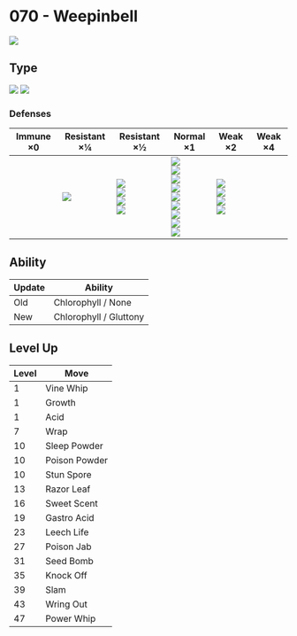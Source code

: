 # 070 - Weepinbell
![][070]

## Type

![][grass]  ![][poison]

### Defenses

Immune ×0 | Resistant ×¼   | Resistant ×½                                                      | Normal ×1                                                                                                                              | Weak ×2                                                     | Weak ×4 | 
---       | ---            | ---                                                               | ---                                                                                                                                    | ---                                                         | ---     | 
          | ![][grass]<br> | ![][fighting]<br> ![][water]<br> ![][electric]<br> ![][fairy]<br> | ![][normal]<br> ![][poison]<br> ![][ground]<br> ![][rock]<br> ![][bug]<br> ![][ghost]<br> ![][steel]<br> ![][dragon]<br> ![][dark]<br> | ![][flying]<br> ![][fire]<br> ![][psychic]<br> ![][ice]<br> |         | 

## Ability

Update | Ability                | 
---    | ---                    | 
Old    | Chlorophyll / None     | 
New    | Chlorophyll / Gluttony | 

## Level Up

Level | Move          | 
---   | ---           | 
1     | Vine Whip     | 
1     | Growth        | 
1     | Acid          | 
7     | Wrap          | 
10    | Sleep Powder  | 
10    | Poison Powder | 
10    | Stun Spore    | 
13    | Razor Leaf    | 
16    | Sweet Scent   | 
19    | Gastro Acid   | 
23    | Leech Life    | 
27    | Poison Jab    | 
31    | Seed Bomb     | 
35    | Knock Off     | 
39    | Slam          | 
43    | Wring Out     | 
47    | Power Whip    | 

[070]: ../img/pokemon/070.png
[normal]: ../img/types/normal.png
[fire]: ../img/types/fire.png
[fighting]: ../img/types/fighting.png
[water]: ../img/types/water.png
[flying]: ../img/types/flying.png
[grass]: ../img/types/grass.png
[poison]: ../img/types/poison.png
[electric]: ../img/types/electric.png
[ground]: ../img/types/ground.png
[psychic]: ../img/types/psychic.png
[rock]: ../img/types/rock.png
[ice]: ../img/types/ice.png
[bug]: ../img/types/bug.png
[dragon]: ../img/types/dragon.png
[ghost]: ../img/types/ghost.png
[dark]: ../img/types/dark.png
[steel]: ../img/types/steel.png
[fairy]: ../img/types/fairy.png
